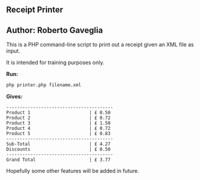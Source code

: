 ## Receipt Printer

## Author: Roberto Gaveglia

This is a PHP command-line script to print out a receipt given an XML file as input.

It is intended for training purposes only.

__Run:__

```bash
php printer.php filename.xml
```
__Gives:__

```
----------------------------------------
Product 1                      | £ 0.50
Product 2                      | £ 0.72
Product 3                      | £ 1.50
Product 4                      | £ 0.72
Product 5                      | £ 0.83
----------------------------------------
Sub-Total                      | £ 4.27
Discounts                      | £ 0.50
----------------------------------------
Grand Total                    | £ 3.77
```

Hopefully some other features will be added in future.